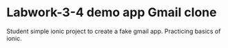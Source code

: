 # Labwork-3-4 demo app Gmail clone
Student simple ionic project to create a fake gmail app. Practicing basics of ionic.
